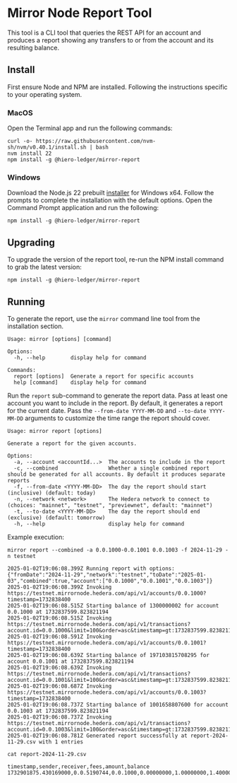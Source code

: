 # Mirror Node Report Tool

This tool is a CLI tool that queries the REST API for an account and produces a report showing any transfers to or from
the account and its resulting balance.

## Install

First ensure Node and NPM are installed. Following the instructions specific to your operating system.

### MacOS

Open the Terminal app and run the following commands:

```shell
curl -o- https://raw.githubusercontent.com/nvm-sh/nvm/v0.40.1/install.sh | bash
nvm install 22
npm install -g @hiero-ledger/mirror-report
```

### Windows

Download the Node.js 22 prebuilt [installer](https://nodejs.org/dist/v22.12.0/node-v22.12.0-x64.msi) for Windows x64.
Follow the prompts to complete the installation with the default options. Open the Command Prompt application and run
the following:

```shell
npm install -g @hiero-ledger/mirror-report
```

## Upgrading

To upgrade the version of the report tool, re-run the NPM install command to grab the latest version:

```shell
npm install -g @hiero-ledger/mirror-report
```

## Running

To generate the report, use the `mirror` command line tool from the installation section.

```shell
Usage: mirror [options] [command]

Options:
  -h, --help        display help for command

Commands:
  report [options]  Generate a report for specific accounts
  help [command]    display help for command
```

Run the `report` sub-command to generate the report data. Pass at least one account you want to include in the report.
By default, it generates a report for the current date. Pass the `--from-date YYYY-MM-DD` and `--to-date YYYY-MM-DD`
arguments to customize the time range the report should cover.

```shell
Usage: mirror report [options]

Generate a report for the given accounts.

Options:
  -a, --account <accountId...>  The accounts to include in the report
  -c, --combined                Whether a single combined report should be generated for all accounts. By default it produces separate reports
  -f, --from-date <YYYY-MM-DD>  The day the report should start (inclusive) (default: today)
  -n, --network <network>       The Hedera network to connect to (choices: "mainnet", "testnet", "previewnet", default: "mainnet")
  -t, --to-date <YYYY-MM-DD>    The day the report should end (exclusive) (default: tomorrow)
  -h, --help                    display help for command
```

Example execution:

```shell
mirror report --combined -a 0.0.1000-0.0.1001 0.0.1003 -f 2024-11-29 -n testnet
```

```shell
2025-01-02T19:06:08.399Z Running report with options: {"fromDate":"2024-11-29","network":"testnet","toDate":"2025-01-03","combined":true,"account":["0.0.1000","0.0.1001","0.0.1003"]}
2025-01-02T19:06:08.399Z Invoking https://testnet.mirrornode.hedera.com/api/v1/accounts/0.0.1000?timestamp=1732838400
2025-01-02T19:06:08.515Z Starting balance of 1300000002 for account 0.0.1000 at 1732837599.823821194
2025-01-02T19:06:08.515Z Invoking https://testnet.mirrornode.hedera.com/api/v1/transactions?account.id=0.0.1000&limit=100&order=asc&timestamp=gt:1732837599.823821194&timestamp=lt:1735862400
2025-01-02T19:06:08.591Z Invoking https://testnet.mirrornode.hedera.com/api/v1/accounts/0.0.1001?timestamp=1732838400
2025-01-02T19:06:08.639Z Starting balance of 197103815708295 for account 0.0.1001 at 1732837599.823821194
2025-01-02T19:06:08.639Z Invoking https://testnet.mirrornode.hedera.com/api/v1/transactions?account.id=0.0.1001&limit=100&order=asc&timestamp=gt:1732837599.823821194&timestamp=lt:1735862400
2025-01-02T19:06:08.687Z Invoking https://testnet.mirrornode.hedera.com/api/v1/accounts/0.0.1003?timestamp=1732838400
2025-01-02T19:06:08.737Z Starting balance of 1001658807600 for account 0.0.1003 at 1732837599.823821194
2025-01-02T19:06:08.737Z Invoking https://testnet.mirrornode.hedera.com/api/v1/transactions?account.id=0.0.1003&limit=100&order=asc&timestamp=gt:1732837599.823821194&timestamp=lt:1735862400
2025-01-02T19:06:08.781Z Generated report successfully at report-2024-11-29.csv with 1 entries
```

```shell
cat report-2024-11-29.csv
```

```shell
timestamp,sender,receiver,fees,amount,balance
1732901875.430169000,0.0.5190744,0.0.1000,0.00000000,1.00000000,1.400000002
```
